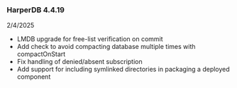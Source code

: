 ### HarperDB 4.4.19
2/4/2025

* LMDB upgrade for free-list verification on commit
* Add check to avoid compacting database multiple times with compactOnStart
* Fix handling of denied/absent subscription
* Add support for including symlinked directories in packaging a deployed component